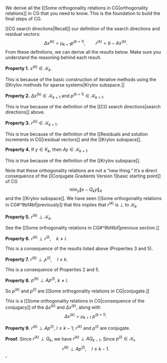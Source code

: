 We derive all the [[Some orthogonality relations in CG|orthogonality relations]] in CG that you need to know. This is the foundation to build the final steps of CG.

[[CG search directions|Recall]] our definition of the search directions and residual vectors:
$$
\Delta x^{(k)} = \mu_{k+1} p^{(k+1)}, \qquad
r^{(k)} = b - A x^{(k)}.
$$
From these definitions, we can derive all the results below. Make sure you understand the reasoning behind each result.

**Property 1.** $x^{(k)} \in \mathcal K_k.$

This is because of the basic construction of iterative methods using the [[Krylov methods for sparse systems|Krylov subspace.]]

**Property 2.** $\Delta x^{(k)} \in \mathcal K_{k+1}$ and $p^{(k+1)} \in \mathcal K_{k+1}.$

This is true because of the definition of the [[CG search directions|search directions]] above.

**Property 3.** $r^{(k)} \in \mathcal K_{k+1}.$

This is true because of the definition of the [[Residuals and solution increments in CG|residual vectors]] and the [[Krylov subspace]].

**Property 4.** If $y \in K_k$, then $Ay \in \mathcal K_{k+1}.$

This is true because of the definition of the [[Krylov subspace]].

Note that these orthogonality relations are not a “new thing.” It’s a direct consequence of the [[Conjugate Gradients Version 1|basic starting point]] of CG
$$
\min_{y} \| x - Q_k y \|_A
$$
and the [[Krylov subspace]]. We have seen [[Some orthogonality relations in CG#^9bf4bf|previously]] that this implies that $r^{(k)}$ is $\perp$ to $\mathcal K_k.$

**Property 5.** $r^{(k)} \perp \mathcal K_k.$

See the [[Some orthogonality relations in CG#^9bf4bf|previous section.]]

**Property 6.** $r^{(k)} \perp r^{(l)}, \quad k \neq l.$

This is a consequence of the results listed above (Properties 3 and 5).

**Property 7.** $r^{(k)} \perp \mathcal p^{(l)}, \quad l \le k.$

This is a consequence of Properties 2 and 5.

**Property 8.** $p^{(k)} \perp A p^{(l)},$ $k \neq l.$ 

So $p^{(k)}$ and $p^{(l)}$ are [[Some orthogonality relations in CG|conjugate.]]

This is a [[Some orthogonality relations in CG|consequence of the conjugacy]] of the $\Delta x^{(k)}$ and $\Delta x^{(k)}$, along with 
$$
\Delta x^{(k)} = \mu_{k+1} \: p^{(k+1)}.
$$

**Property 9.** $r^{(k)} \perp A p^{(l)},$ $l \le k-1;$ $r^{(k)}$ and $p^{(l)}$ are conjugate.

**Proof.** Since $r^{(k)} \perp Q_k$, we have $r^{(k)} \perp A Q_{k-1}.$ Since $p^{(l)} \in \mathcal K_l,$
$$
r^{(k)} \perp Ap^{(l)}, \quad l \le k-1.
$$
$\square$